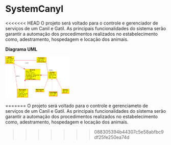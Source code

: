 # SystemCanyl
<<<<<<< HEAD
O projeto será voltado para o controle  e gerenciador de serviços de um Canil e Gatil.  As principais funcionalidades do sistema serão  garantir  a automação dos procedimentos realizados no estabelecimento como,  adestramento, hospedagem e locação dos animais.


__Diagrama UML__


<img width="200" alt="portfolio_view" src="UML.png">

=======
O projeto será voltado para o controle  e gerenciameto de serviços de um Canil e Gatil.  As principais funcionalidades do sistema serão  garantir  a automação dos procedimentos realizados no estabelecimento como,  adestramento, hospedagem e locação dos animais.
>>>>>>> 088305394b44307c5e58abfbc9df25fe250ea74d
